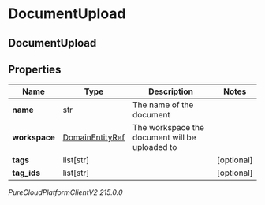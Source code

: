 # DocumentUpload

## DocumentUpload

## Properties

|Name | Type | Description | Notes|
|------------ | ------------- | ------------- | -------------|
| **name** | str | The name of the document | |
| **workspace** | [DomainEntityRef](DomainEntityRef) | The workspace the document will be uploaded to | |
| **tags** | list[str] |  | [optional] |
| **tag_ids** | list[str] |  | [optional] |



_PureCloudPlatformClientV2 215.0.0_
